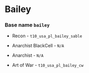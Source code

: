 # Bailey
### Base name `bailey`

 - Recon - `t10_usa_pl_bailey_sable`

 - Anarchist BlackCell - `N/A`

 - Anarchist - `N/A`
 
 - Art of War - `t10_usa_pl_bailey_cw`
